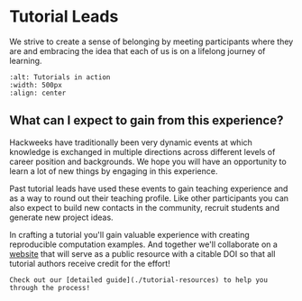 # Tutorial Leads

We strive to create a sense of belonging by meeting participants where they are and embracing the idea that each of us is on a lifelong journey of learning.

```{image} ../images/tutorials.png
:alt: Tutorials in action
:width: 500px
:align: center
```

## What can I expect to gain from this experience?

Hackweeks have traditionally been very dynamic events at which knowledge is exchanged in multiple directions across different levels of career position and backgrounds. We hope you will have an opportunity to learn a lot of new things by engaging in this experience.

Past tutorial leads have used these events to gain teaching experience and as a way to round out their teaching profile. Like other participants you can also expect to build new contacts in the community, recruit students and generate new project ideas.

In crafting a tutorial you'll gain valuable experience with creating reproducible computation examples. And together we'll collaborate on a [website](https://snowex-hackweek.github.io/website/intro.html) that will serve as a public resource with a citable DOI so that all tutorial authors receive credit for the effort!

```{admonition} Ready to become a tutorial lead?
Check out our [detailed guide](./tutorial-resources) to help you through the process!
```
